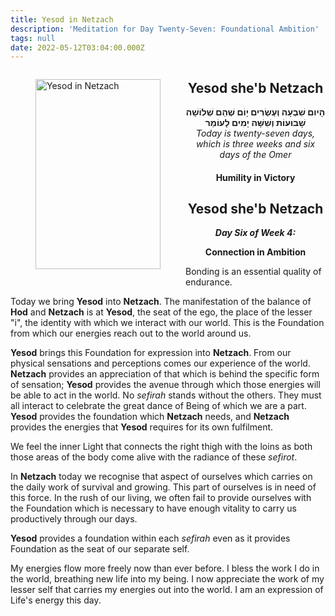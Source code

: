 ```yaml
---
title: Yesod in Netzach
description: 'Meditation for Day Twenty-Seven: Foundational Ambition'
tags: null
date: 2022-05-12T03:04:00.000Z
---
```


<a href="https://www.chabad.org/holidays/sefirah/omer-count_cdo/jewish/Count-the-Omer.htm">
<i class="fa fa-file" aria-hidden="true"></i></a>

<figure style='float: left'>
 <a href='/posts/img/freedom/week4/4.6-Yesod_in_Netzach.png' target="_blank">
   <img src='/posts/img/freedom/week4/4.6-Yesod_in_Netzach_s.png' alt='Yesod in Netzach' width='200' height='304' />
 </a>
</figure>

<div style="text-align:center">
<h2>Yesod she'b Netzach</h2>
<span dir="rtl"><b>הָיום שִׁבְעָה וְעֶשְׂרִים יָוֹם שֶׁהֵם שְׁלוֹשָׁה שָׁבוּעוֹת וְשִׁשָּׁה יָמִים לָעוֹמֵר</b></span>
<br />
<i>ֹToday is twenty-seven days, which is three weeks and six days of the Omer</i>
</p>

<h4>Humility in Victory</h4>

</div>

<div style="font-weight: bold; text-align:center">
<h2>Yesod she'b Netzach</h2>
<i>Day Six of Week 4:</i>
<p>Connection in Ambition</p>

</div>

<div class="abstract">

Bonding is an essential quality of endurance.

</div>

Today we bring **Yesod** into **Netzach**. The manifestation of the balance of **Hod** and **Netzach** is at **Yesod**, the seat of the ego, the place of the lesser "i", the identity with which we interact with our world. This is the Foundation from which our energies reach out to the world around us.

**Yesod** brings this Foundation for expression into **Netzach**. From our physical sensations and perceptions comes our experience of the world. **Netzach** provides an appreciation of that which is behind the specific form of sensation; **Yesod** provides the avenue through which those energies will be able to act in the world. No _sefirah_ stands without the others. They must all interact to celebrate the great dance of Being of which we are a part. **Yesod** provides the foundation which **Netzach** needs, and **Netzach** provides the energies that **Yesod** requires for its own fulfilment.

We feel the inner Light that connects the right thigh with the loins as both those areas of the body come alive with the radiance of these _sefirot_.

In **Netzach** today we recognise that aspect of ourselves which carries on the daily work of survival and growing. This part of ourselves is in need of this force. In the rush of our living, we often fail to provide ourselves with the Foundation which is necessary to have enough vitality to carry us productively through our days.

**Yesod** provides a foundation within each _sefirah_ even as it provides Foundation as the seat of our separate self.

<div class="abstract">

My energies flow more freely now than ever before. I bless the work I do in the world, breathing new life into my being. I now appreciate the work of my lesser self that carries my energies out into the world. I am an expression of Life's energy this day.

</div>

